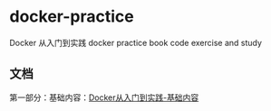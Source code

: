 # docker-practice

Docker 从入门到实践 docker practice book code exercise and study

## 文档

第一部分：基础内容：[Docker从入门到实践-基础内容](doc/Docker从入门到实践-基础内容.md)
